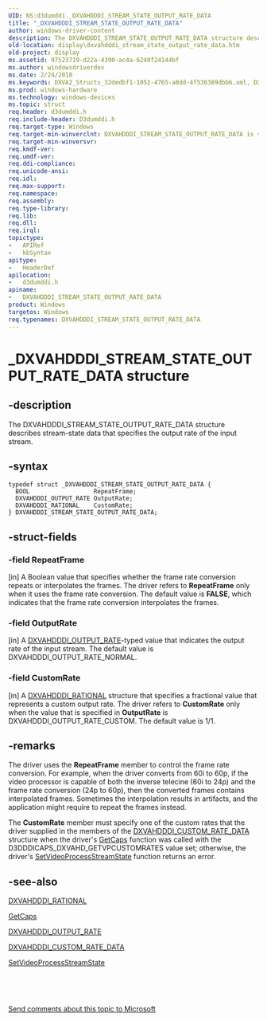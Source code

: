 ```yaml
---
UID: NS:d3dumddi._DXVAHDDDI_STREAM_STATE_OUTPUT_RATE_DATA
title: "_DXVAHDDDI_STREAM_STATE_OUTPUT_RATE_DATA"
author: windows-driver-content
description: The DXVAHDDDI_STREAM_STATE_OUTPUT_RATE_DATA structure describes stream-state data that specifies the output rate of the input stream.
old-location: display\dxvahdddi_stream_state_output_rate_data.htm
old-project: display
ms.assetid: 97523719-d22a-4390-ac4a-6240f24144bf
ms.author: windowsdriverdev
ms.date: 2/24/2018
ms.keywords: DXVA2_Structs_32dedbf1-1052-4765-a0dd-4f536389dbb6.xml, DXVAHDDDI_STREAM_STATE_OUTPUT_RATE_DATA, DXVAHDDDI_STREAM_STATE_OUTPUT_RATE_DATA structure [Display Devices], _DXVAHDDDI_STREAM_STATE_OUTPUT_RATE_DATA, d3dumddi/DXVAHDDDI_STREAM_STATE_OUTPUT_RATE_DATA, display.dxvahdddi_stream_state_output_rate_data
ms.prod: windows-hardware
ms.technology: windows-devices
ms.topic: struct
req.header: d3dumddi.h
req.include-header: D3dumddi.h
req.target-type: Windows
req.target-min-winverclnt: DXVAHDDDI_STREAM_STATE_OUTPUT_RATE_DATA is supported beginning with the Windows 7 operating system.
req.target-min-winversvr: 
req.kmdf-ver: 
req.umdf-ver: 
req.ddi-compliance: 
req.unicode-ansi: 
req.idl: 
req.max-support: 
req.namespace: 
req.assembly: 
req.type-library: 
req.lib: 
req.dll: 
req.irql: 
topictype:
-	APIRef
-	kbSyntax
apitype:
-	HeaderDef
apilocation:
-	d3dumddi.h
apiname:
-	DXVAHDDDI_STREAM_STATE_OUTPUT_RATE_DATA
product: Windows
targetos: Windows
req.typenames: DXVAHDDDI_STREAM_STATE_OUTPUT_RATE_DATA
---
```


# _DXVAHDDDI_STREAM_STATE_OUTPUT_RATE_DATA structure


## -description


The DXVAHDDDI_STREAM_STATE_OUTPUT_RATE_DATA structure describes stream-state data that specifies the output rate of the input stream. 


## -syntax


````
typedef struct _DXVAHDDDI_STREAM_STATE_OUTPUT_RATE_DATA {
  BOOL                  RepeatFrame;
  DXVAHDDDI_OUTPUT_RATE OutputRate;
  DXVAHDDDI_RATIONAL    CustomRate;
} DXVAHDDDI_STREAM_STATE_OUTPUT_RATE_DATA;
````


## -struct-fields




### -field RepeatFrame

[in] A Boolean value that specifies whether the frame rate conversion repeats or interpolates the frames. The driver refers to <b>RepeatFrame</b> only when it uses the frame rate conversion. The default value is <b>FALSE</b>, which indicates that the frame rate conversion interpolates the frames. 


### -field OutputRate

[in] A <a href="..\d3dumddi\ne-d3dumddi-_dxvahdddi_output_rate.md">DXVAHDDDI_OUTPUT_RATE</a>-typed value that indicates the output rate of the input stream. The default value is DXVAHDDDI_OUTPUT_RATE_NORMAL. 


### -field CustomRate

[in] A <a href="..\d3dumddi\ns-d3dumddi-_dxvahdddi_rational.md">DXVAHDDDI_RATIONAL</a> structure that specifies a fractional value that represents a custom output rate. The driver refers to <b>CustomRate</b> only when the value that is specified in <b>OutputRate</b> is DXVAHDDDI_OUTPUT_RATE_CUSTOM. The default value is 1/1. 


## -remarks



The driver uses the <b>RepeatFrame</b> member to control the frame rate conversion. For example, when the driver converts from 60i to 60p, if the video processor is capable of both the inverse telecine (60i to 24p) and the frame rate conversion (24p to 60p), then the converted frames contains interpolated frames. Sometimes the interpolation results in artifacts, and the application might require to repeat the frames instead.

The <b>CustomRate</b> member must specify one of the custom rates that the driver supplied in the members of the <a href="..\d3dumddi\ns-d3dumddi-_dxvahdddi_custom_rate_data.md">DXVAHDDDI_CUSTOM_RATE_DATA</a> structure when the driver's <a href="..\d3dumddi\nc-d3dumddi-pfnd3dddi_getcaps.md">GetCaps</a> function was called with the D3DDDICAPS_DXVAHD_GETVPCUSTOMRATES value set; otherwise, the driver's <a href="..\d3dumddi\nc-d3dumddi-pfnd3dddi_dxvahd_setvideoprocessstreamstate.md">SetVideoProcessStreamState</a> function returns an error.




## -see-also

<a href="..\d3dumddi\ns-d3dumddi-_dxvahdddi_rational.md">DXVAHDDDI_RATIONAL</a>



<a href="..\d3dumddi\nc-d3dumddi-pfnd3dddi_getcaps.md">GetCaps</a>



<a href="..\d3dumddi\ne-d3dumddi-_dxvahdddi_output_rate.md">DXVAHDDDI_OUTPUT_RATE</a>



<a href="..\d3dumddi\ns-d3dumddi-_dxvahdddi_custom_rate_data.md">DXVAHDDDI_CUSTOM_RATE_DATA</a>



<a href="..\d3dumddi\nc-d3dumddi-pfnd3dddi_dxvahd_setvideoprocessstreamstate.md">SetVideoProcessStreamState</a>



 

 

<a href="mailto:wsddocfb@microsoft.com?subject=Documentation%20feedback [display\display]:%20DXVAHDDDI_STREAM_STATE_OUTPUT_RATE_DATA structure%20 RELEASE:%20(2/24/2018)&amp;body=%0A%0APRIVACY STATEMENT%0A%0AWe use your feedback to improve the documentation. We don't use your email address for any other purpose, and we'll remove your email address from our system after the issue that you're reporting is fixed. While we're working to fix this issue, we might send you an email message to ask for more info. Later, we might also send you an email message to let you know that we've addressed your feedback.%0A%0AFor more info about Microsoft's privacy policy, see http://privacy.microsoft.com/en-us/default.aspx." title="Send comments about this topic to Microsoft">Send comments about this topic to Microsoft</a>

